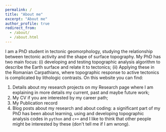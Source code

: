 ```yaml
---
permalink: /
title: "About me"
excerpt: "About me"
author_profile: true
redirect_from: 
  - /about/
  - /about.html
---
```


I am a PhD student in tectonic geomorphology, studying the relationship between tectonic activity and the shape of surface topography. My PhD has two main focus: (i) developing and testing topographic analysis algorithm to describe the Earth surface and relate it to tectonics; (ii) Applying these in the Romanian Carpathians, where topographic response to active tectonics is complicated by lithologic contrasts. On this website you can find:

1. Details about my research projects on my Research page where I am explaining in more details my current, past and maybe future work;
1. My CV if you are interested by my career path;
1. My Publication record
1. Blog posts about my research and about coding: a significant part of my PhD has been about learning, using and developing topographic analysis codes in `python` and `c++` and I like to think that other people might be interested by these (don't tell me if I am wrong).
